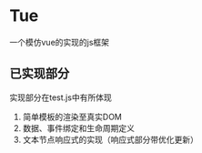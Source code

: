 # Tue
一个模仿vue的实现的js框架
## 已实现部分
实现部分在test.js中有所体现
1. 简单模板的渲染至真实DOM
2. 数据、事件绑定和生命周期定义
3. 文本节点响应式的实现（响应式部分带优化更新）
